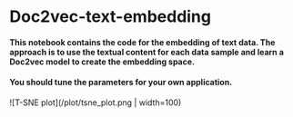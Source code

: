 # Doc2vec-text-embedding

#### This notebook contains the code for the embedding of text data. The approach is to use the textual content for each data sample and learn a Doc2vec model to create the embedding space.

#### You should tune the parameters for your own application.

![T-SNE plot](/plot/tsne_plot.png | width=100)

